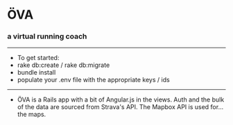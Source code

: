 # ÖVA 
### a virtual running coach
***
* To get started: 
* rake db:create / rake db:migrate
* bundle install
* populate your .env file with the appropriate keys / ids
***
* ÖVA is a Rails app with a bit of Angular.js in the views. Auth and the bulk of the data are sourced from Strava's API. The Mapbox API is used for... the maps.
